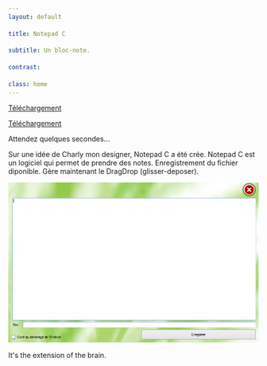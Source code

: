 ```yaml
---
layout: default

title: Notepad C

subtitle: Un bloc-note.

contrast:

class: home
---
```


[Téléchargement](https://raw.githubusercontent.com/cedced19/NotepadC/master/setup/NotePadC.exe) 

<a href="https://github.com/cedced19/iced/blob/master/setup/iced-setup.exe?raw=true" class="btn">Téléchargement</a>


Attendez quelques secondes...

Sur une idée de Charly mon designer, Notepad C a été crée.
Notepad C est un logiciel  qui permet de prendre des notes.
Enregistrement du fichier diponible.
Gère maintenant le DragDrop (glisser-deposer).

![](demo.png)

It's the extension of the brain.

